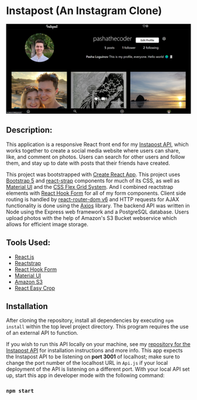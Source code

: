 # Instapost (An Instagram Clone)

<img src='./src/assets/Screenshot (145).png' alt=''>

## Description: 

This application is a responsive React front end for my [Instapost API](https://github.com/pasha-log/capstone2-backend), which works together to create a social media website where users can share, like, and comment on photos. Users can search for other users and follow them, and stay up to date with posts that their friends have created. 

This project was bootstrapped with [Create React App](https://github.com/facebook/create-react-app). This project uses [Bootstrap 5](https://getbootstrap.com/) and [react-strap](https://github.com/reactstrap/reactstrap) components for much of its CSS, as well as [Material UI](https://mui.com/material-ui/getting-started/overview/) and the [CSS Flex Grid System](https://css-tricks.com/snippets/css/a-guide-to-flexbox/). And I combined reactstrap elements with [React Hook Form](https://react-hook-form.com/get-started/) for all of my form components. Client side routing is handled by [react-router-dom v6](https://www.npmjs.com/package/react-router-dom) and HTTP requests for AJAX functionality is done using the [Axios](https://github.com/axios/axios) library. The backend API was written in Node using the Express web framework and a PostgreSQL database. Users upload photos with the help of Amazon's S3 Bucket webservice which allows for efficient image storage.

## Tools Used: 

* [React.js](https://reactjs.org/)
* [Reactstrap](https://reactstrap.github.io/?path=/docs/home-installation--page)
* [React Hook Form](https://react-hook-form.com/get-started/)
* [Material UI](https://mui.com/material-ui/getting-started/overview/)
* [Amazon S3](https://aws.amazon.com/s3/)
* [React Easy Crop](https://github.com/ValentinH/react-easy-crop)

## Installation
After cloning the repository, install all dependencies by executing `npm install` within the top level project directory. This program requires the use of an external API to function.

If you wish to run this API locally on your machine, see my [repository for the Instapost API](https://github.com/pasha-log/capstone2-backend) for installation instructions and more info. This app expects the Instapost API to be listening on **port 3001** of localhost; make sure to change the port number of the localhost URL in `Api.js` if your local deployment of the API is listening on a different port. With your local API set up, start this app in developer mode with the following command:
### `npm start`